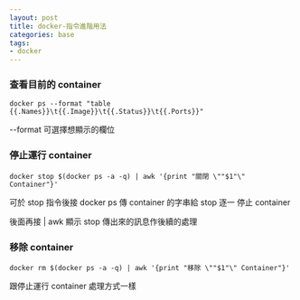 ```yaml
---
layout: post
title: docker-指令進階用法
categories: base
tags:
- docker
---
```

### 查看目前的 container ###
```
docker ps --format "table {{.Names}}\t{{.Image}}\t{{.Status}}\t{{.Ports}}"
```
<!-- more -->
--format 可選擇想顯示的欄位

### 停止運行 container ###
```
docker stop $(docker ps -a -q) | awk '{print "關閉 \""$1"\" Container"}'
```
可於 stop 指令後接 docker ps 傳 container 的字串給 stop 逐一 停止 container

後面再接 | awk 顯示 stop 傳出來的訊息作後續的處理

### 移除 container ###
```
docker rm $(docker ps -a -q) | awk '{print "移除 \""$1"\" Container"}'
```
跟停止運行 container 處理方式一樣